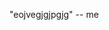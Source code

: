 "eojvegjgjpgjg"
-- me







<!---
Paramilky/Paramilky is a ✨ special ✨ repository because its `README.md` (this file) appears on your GitHub profile.
You can click the Preview link to take a look at your changes.
--->

